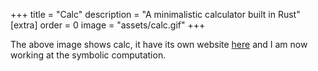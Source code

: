 +++
title = "Calc"
description = "A minimalistic calculator built in Rust"
[extra]
order = 0
image = "assets/calc.gif"
+++

The above image shows calc, it have its own website
[here](https://calc.nwa2coco.fr) and I am now working at the symbolic
computation.

